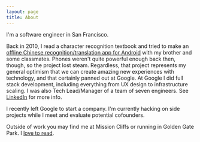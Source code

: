 ```yaml
---
layout: page
title: About
---
```


I'm a software engineer in San Francisco. 

Back in 2010, I read a character recognition textbook and tried to make an [offline Chinese recognition/translation app for Android](https://www.goodreads.com/user/show/51010304-ben-mann) with my brother and some classmates. Phones weren't quite powerful enough back then, though, so the project lost steam. Regardless, that project represents my general optimism that we can create amazing new experiences with technology, and that certainly panned out at Google. At Google I did full stack development, including everything from UX design to infrastructure scaling. I was also Tech Lead/Manager of a team of seven engineers. See [LinkedIn](https://www.linkedin.com/in/benjamin-mann) for more info.

I recently left Google to start a company. I'm currently hacking on side projects while I meet and evaluate potential cofounders.

Outside of work you may find me at Mission Cliffs or running in Golden Gate Park. I [love to read](https://www.goodreads.com/user/show/51010304-ben-mann).
